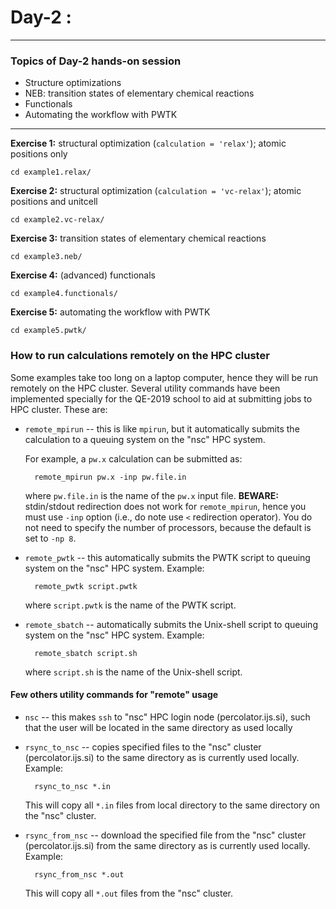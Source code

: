 # Day-2 :
---------

### Topics of Day-2 hands-on session

- Structure optimizations
- NEB: transition states of elementary chemical reactions
- Functionals
- Automating the workflow with PWTK

---

**Exercise 1:** structural optimization (`calculation = 'relax'`);
	            atomic positions only

    cd example1.relax/


**Exercise 2:** structural optimization (`calculation = 'vc-relax'`);
                atomic positions and unitcell

    cd example2.vc-relax/


**Exercise 3:** transition states of elementary chemical reactions

    cd example3.neb/


**Exercise 4:** (advanced) functionals

    cd example4.functionals/


**Exercise 5:** automating the workflow with PWTK

    cd example5.pwtk/

### How to run calculations remotely on the HPC cluster

Some examples take too long on a laptop computer, hence they will be
run remotely on the HPC cluster. Several utility commands have been
implemented specially for the QE-2019 school to aid at submitting jobs
to HPC cluster. These are:

* `remote_mpirun` -- this is like `mpirun`, but it automatically
  submits the calculation to a queuing system on the "nsc" HPC
  system. 
  
  For example, a `pw.x` calculation can be submitted as:
  
        remote_mpirun pw.x -inp pw.file.in
		
  where `pw.file.in` is the name of the `pw.x` input file. **BEWARE:**
  stdin/stdout redirection does not work for `remote_mpirun`,
  hence you must use `-inp` option (i.e., do note use `<`
  redirection operator). You do not need to specify the number of
  processors, because the default is set to `-np 8`.


* `remote_pwtk` -- this automatically submits the PWTK
  script to queuing system on the "nsc" HPC system. Example:
  
        remote_pwtk script.pwtk
	
  where `script.pwtk` is the name of the PWTK script.


* `remote_sbatch` -- automatically submits the Unix-shell
  script to queuing system on the "nsc"  HPC system. Example:

        remote_sbatch script.sh
		
  where `script.sh` is the name of the Unix-shell script.
  
#### Few others utility commands for "remote" usage

* `nsc` -- this makes `ssh` to "nsc" HPC login node
  (percolator.ijs.si), such that the user will be located in the same
  directory as used locally

* `rsync_to_nsc` -- copies specified files to the "nsc"
  cluster (percolator.ijs.si) to the same directory as is currently
  used locally. Example:

        rsync_to_nsc *.in

  This will copy all `*.in` files from local directory to the
  same directory on the "nsc" cluster.

* `rsync_from_nsc` -- download the specified file from the
  "nsc" cluster (percolator.ijs.si) from the same directory as is
  currently used locally. Example:

        rsync_from_nsc *.out
		
  This will copy all `*.out` files from the "nsc" cluster.


